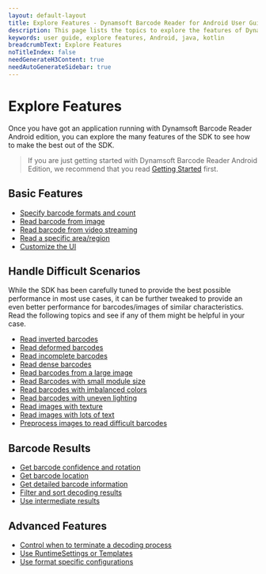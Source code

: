 ```yaml
---
layout: default-layout
title: Explore Features - Dynamsoft Barcode Reader for Android User Guide
description: This page lists the topics to explore the features of Dynamsoft Barcode Reader Android SDK.
keywords: user guide, explore features, Android, java, kotlin
breadcrumbText: Explore Features
noTitleIndex: false
needGenerateH3Content: true
needAutoGenerateSidebar: true
---
```


# Explore Features

Once you have got an application running with Dynamsoft Barcode Reader Android edition, you can explore the many features of the SDK to see how to make the best out of the SDK.

> If you are just getting started with Dynamsoft Barcode Reader Android Edition, we recommend that you read [Getting Started](../index.md) first.

## Basic Features

* [Specify barcode formats and count]({{site.features}}barcode-formats-and-count.html?lang=android)
* [Read barcode from image]({{site.features}}read-different-source.html?lang=android)
* [Read barcode from video streaming]({{site.features}}read-video-streaming-mobile.html?lang=android)
* [Read a specific area/region]({{site.features}}barcode-scan-region-mobile.html?lang=android)
* [Customize the UI]({{site.android}}ui-configurations.html)

## Handle Difficult Scenarios

While the SDK has been carefully tuned to provide the best possible performance in most use cases, it can be further tweaked to provide an even better performance for barcodes/images of similar characteristics. Read the following topics and see if any of them might be helpful in your case.

* [Read inverted barcodes]({{site.features}}read-inverted-barcodes.html?lang=android)
* [Read deformed barcodes]({{site.features}}read-deformed-barcodes.html?lang=android)
* [Read incomplete barcodes]({{site.features}}read-incomplete-barcodes.html?lang=android)
* [Read dense barcodes]({{site.features}}read-dense-barcodes.html?lang=android)
* [Read barcodes from a large image]({{site.features}}read-a-large-image.html?lang=android)
* [Read Barcodes with small module size]({{site.features}}read-barcodes-with-small-modulesize.html?lang=android)
* [Read barcodes with imbalanced colors]({{site.features}}read-barcodes-with-imbalanced-colour.html?lang=android)
* [Read barcodes with uneven lighting]({{site.features}}read-barcodes-with-uneven-lighting.html?lang=android)
* [Read images with texture]({{site.features}}read-images-with-texture.html?lang=android)
* [Read images with lots of text]({{site.features}}read-images-with-lots-of-text.html?lang=android)
* [Preprocess images to read difficult barcodes]({{site.features}}preprocess-images.html?lang=android)

## Barcode Results

* [Get barcode confidence and rotation]({{site.features}}get-confidence-rotation.html?lang=android)
* [Get barcode location]({{site.features}}get-barcode-location.html?lang=android)
* [Get detailed barcode information]({{site.features}}get-detailed-info.html?lang=android)
* [Filter and sort decoding results]({{site.features}}filter-and-sort.html?lang=android)
* [Use intermediate results]({{site.features}}use-intermidiate-results.html?lang=android)

## Advanced Features

* [Control when to terminate a decoding process]({{site.features}}control-terminate-phase.html?lang=android)
* [Use RuntimeSettings or Templates]({{site.features}}use-runtimesettings-or-templates.html?lang=android)
* [Use format specific configurations]({{site.features}}use-format-specific-configuration.html?lang=android)
